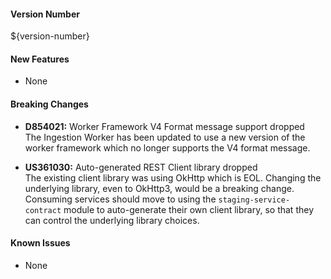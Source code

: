 #### Version Number
${version-number}

#### New Features
- None

#### Breaking Changes
- **D854021:** Worker Framework V4 Format message support dropped  
  The Ingestion Worker has been updated to use a new version of the worker framework which no longer supports the V4 format message.

- **US361030:** Auto-generated REST Client library dropped  
  The existing client library was using OkHttp which is EOL.  Changing the underlying library, even to OkHttp3, would be a breaking change.  Consuming services should move to using the `staging-service-contract` module to auto-generate their own client library, so that they can control the underlying library choices.

#### Known Issues
- None
